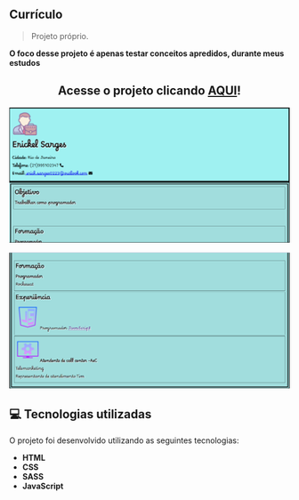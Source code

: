 ## Currículo

> Projeto próprio.

<b> O foco desse projeto é apenas testar conceitos apredidos, durante meus estudos</b>

<h2 align="center">
  Acesse o projeto clicando <a href="https://erickel-sarges.github.io/Testes/">AQUI</a>!
</h2>

![](./image/projeto-1.png)

<!-- <br> -->
![](./image/projeto-2.png)

## :computer: Tecnologias utilizadas
O projeto foi desenvolvido utilizando as seguintes tecnologias:
- <b>HTML</b>
- <b>CSS</b>
- <b>SASS</b>
- <b>JavaScript</b>

